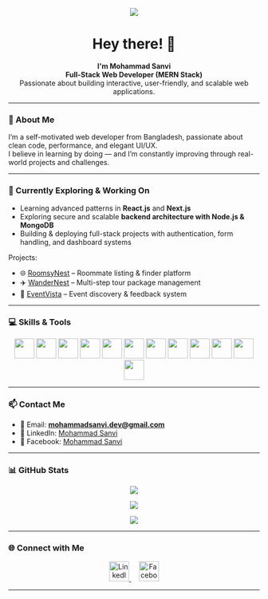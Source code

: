 <!-- 🖼️ Banner Image -->
<p align="center">
  <img src="https://i.ibb.co/kss1zmtY/Chat-GPT-Image-Jun-26-2025-09-06-13-PM.png" />
  </p>
<!-- 👋 Introduction -->
<h1 align="center">Hey there! 👋</h1>

<p align="center">
  <strong>I'm Mohammad Sanvi</strong><br/>
  <strong>Full-Stack Web Developer (MERN Stack)</strong><br/>
  Passionate about building interactive, user-friendly, and scalable web applications.
</p>

---

<!-- 🧑‍💻 About Me Section -->
### 🧠 About Me

I’m a self-motivated web developer from Bangladesh, passionate about clean code, performance, and elegant UI/UX.  
I believe in learning by doing — and I’m constantly improving through real-world projects and challenges.

---

<!-- 📌 Current Activities -->
### 🔭 Currently Exploring & Working On

- Learning advanced patterns in **React.js** and **Next.js**
- Exploring secure and scalable **backend architecture with Node.js & MongoDB**
- Building & deploying full-stack projects with authentication, form handling, and dashboard systems

Projects:
- 🌐 [RoomsyNest](https://roomsy-nest.web.app/) – Roommate listing & finder platform
- ✈️ [WanderNest](https://wandernest-63f5d.web.app/) – Multi-step tour package management
- 🎉 [EventVista](https://event-vista-431a6.web.app/) – Event discovery & feedback system

---

<!-- 🛠️ Skills Section -->
### 💻 Skills & Tools

<p align="center">
  <img src="https://cdn.jsdelivr.net/gh/devicons/devicon/icons/html5/html5-original.svg" width="40" />
  <img src="https://cdn.jsdelivr.net/gh/devicons/devicon/icons/css3/css3-original.svg" width="40" />
  <img src="https://cdn.jsdelivr.net/gh/devicons/devicon/icons/javascript/javascript-original.svg" width="40" />
  <img src="https://cdn.jsdelivr.net/gh/devicons/devicon/icons/react/react-original.svg" width="40" />
  <img src="https://cdn.jsdelivr.net/gh/devicons/devicon/icons/nodejs/nodejs-original.svg" width="40" />
  <img src="https://cdn.jsdelivr.net/gh/devicons/devicon/icons/express/express-original.svg" width="40" />
  <img src="https://cdn.jsdelivr.net/gh/devicons/devicon/icons/mongodb/mongodb-original.svg" width="40" />
  <img src="https://cdn.jsdelivr.net/gh/devicons/devicon/icons/firebase/firebase-plain.svg" width="40" />
  <img src="https://cdn.jsdelivr.net/gh/devicons/devicon/icons/github/github-original.svg" width="40" />
  <img src="https://cdn.jsdelivr.net/gh/devicons/devicon/icons/git/git-original.svg" width="40" />
  <img src="https://cdn.jsdelivr.net/gh/devicons/devicon/icons/vscode/vscode-original.svg" width="40" />
  <img src="https://cdn.jsdelivr.net/gh/devicons/devicon/icons/tailwindcss/tailwindcss-plain.svg" width="40" />
</p>

---

<!-- 📬 Contact Section -->
### 📫 Contact Me

- 📧 Email: **mohammadsanvi.dev@gmail.com**
- 🔗 LinkedIn: [Mohammad Sanvi](https://www.linkedin.com/in/mohammad-sanvi-2b7569371/)
- 📘 Facebook: [Mohammad Sanvi](https://www.facebook.com/abraruljannatsafi)

---

<!-- 📈 GitHub Stats -->
### 📊 GitHub Stats

<p align="center">
  <img src="https://github-readme-stats.vercel.app/api?username=mohammadsanvi&show_icons=true&theme=tokyonight&hide_border=true" />
</p>

<p align="center">
  <img src="https://github-readme-stats.vercel.app/api/top-langs/?username=mohammadsanvi&layout=compact&theme=tokyonight&hide_border=true" />
</p>

<p align="center">
  <img src="https://github-readme-streak-stats.herokuapp.com/?user=mohammadsanvi&theme=tokyonight&hide_border=true" />
</p>

---

<!-- 🌐 Social Icons -->
### 🌐 Connect with Me

<p align="center">
  <a href="https://www.linkedin.com/in/mohammad-sanvi-2b7569371/" target="_blank">
    <img src="https://cdn.jsdelivr.net/gh/devicons/devicon/icons/linkedin/linkedin-original.svg" width="40" height="40" alt="LinkedIn"/>
  </a>
  &nbsp;&nbsp;&nbsp;
  <a href="https://www.facebook.com/abraruljannatsafi" target="_blank">
    <img src="https://cdn.jsdelivr.net/gh/devicons/devicon/icons/facebook/facebook-original.svg" width="40" height="40" alt="Facebook"/>
  </a>
</p>

---
